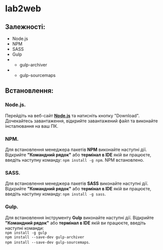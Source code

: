 # lab2web

## Залежності:
* Node.js
* NPM
* SASS
* Gulp
* * gulp-archiver
* * gulp-sourcemaps


## Встановлення:

### Node.js.
Перейдіть на веб-сайт **[Node.js](https://nodejs.org/en)** та натисніть кнопку "Download".
Дочекайтесь завантаження, відкрийте завантажений файл та виконайте інсталювання на ваш ПК.

### NPM.
Для встановлення менеджера пакетів **NPM** виконайте наступні дії. Відкрийте **"Командний рядок"**
або **термінал в IDE** якій ви працюєте, введіть наступну команду: `npm install -g npm`.
NPM встановлено.

### SASS.
Для встановлення менеджера пакетів **SASS** виконайте наступні дії. Відкрийте **"Командний рядок"**
або **термінал в IDE** якій ви працюєте, введіть наступну команду: `npm install -g sass`.

### Gulp.
Для встановлення інструменту **Gulp** виконайте наступні дії. Відкрийте **"Командний рядок"**
або **термінал в IDE** якій ви працюєте, введіть наступні команди: <br> `npm install -g gulp` 
<br> `npm install --save-dev gulp-archiver` <br> `npm install --save-dev gulp-sourcemaps`.
